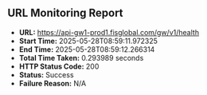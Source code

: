 ## URL Monitoring Report

- **URL:** https://api-gw1-prod1.fisglobal.com/gw/v1/health
- **Start Time:** 2025-05-28T08:59:11.972325
- **End Time:** 2025-05-28T08:59:12.266314
- **Total Time Taken:** 0.293989 seconds
- **HTTP Status Code:** 200
- **Status:** Success
- **Failure Reason:** N/A
